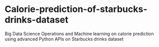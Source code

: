 # Calorie-prediction-of-starbucks-drinks-dataset
Big Data Science Operations and Machine learning on calorie prediction using advanced Python APIs on Starbucks drinks dataset
